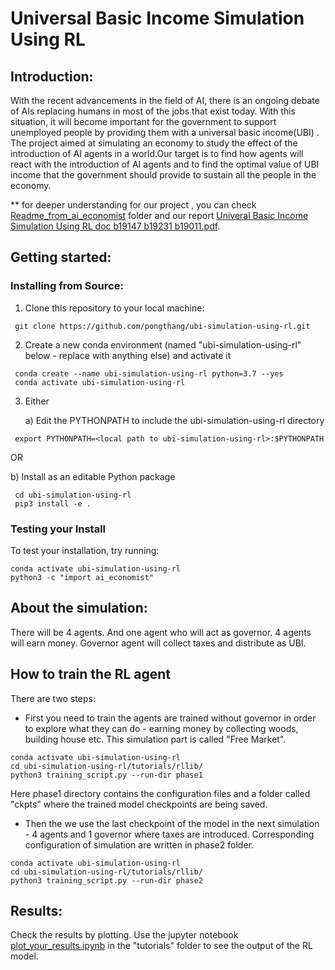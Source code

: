 # Universal Basic Income Simulation Using RL

## Introduction:

With the recent advancements in the field of AI, there is an ongoing debate of AIs replacing
humans in most of the jobs that exist today. With this situation, it will become important for
the government to support unemployed people by providing them with a universal basic
income(UBI) .
The project aimed at simulating an economy to study the effect of the introduction of AI
agents in a world.Our target is to find how agents will react with the introduction of AI agents
and to find the optimal value of UBI income that the government should provide to sustain all
the people in the economy.

** for deeper understanding for our project , you can check [Readme_from_ai_economist](/Readme_from_ai_economist/README.md) folder and our report [Univeral Basic Income Simulation Using RL doc b19147 b19231 b19011.pdf](Univeral%20Basic%20Income%20Simulation%20Using%20RL%20doc%20b19147%20b19231%20b19011.pdf). 


## Getting started:

### Installing from Source:

1. Clone this repository to your local machine:

  ```
   git clone https://github.com/pongthang/ubi-simulation-using-rl.git
   ```

   2. Create a new conda environment (named "ubi-simulation-using-rl" below - replace with anything else) and activate it

  ```pyfunctiontypecomment
   conda create --name ubi-simulation-using-rl python=3.7 --yes
   conda activate ubi-simulation-using-rl
   ```

3. Either

   a) Edit the PYTHONPATH to include the ubi-simulation-using-rl directory
  ```
   export PYTHONPATH=<local path to ubi-simulation-using-rl>:$PYTHONPATH
   ```

   OR

   b) Install as an editable Python package
  ```pyfunctiontypecomment
   cd ubi-simulation-using-rl
   pip3 install -e .
   ```
   ### Testing your Install

To test your installation, try running:

```
conda activate ubi-simulation-using-rl
python3 -c "import ai_economist"
```

## About the simulation:
There will be 4 agents. And one agent who will act as governor. 4 agents will earn money. Governor agent will collect taxes and distribute as UBI.
## How to train the RL agent

There are two steps:
* First you need to train the agents are trained without governor in order to explore what they can do - earning money by collecting woods, building house etc. This simulation part is called "Free Market".

```
conda activate ubi-simulation-using-rl
cd ubi-simulation-using-rl/tutorials/rllib/
python3 training_script.py --run-dir phase1
```
Here phase1 directory contains the configuration files and a folder called "ckpts" where the trained model checkpoints are being saved. 

* Then the we use the last checkpoint of the model in the next simulation - 4 agents and 1 governor where taxes are introduced.
Corresponding configuration of simulation are written in phase2 folder.

```
conda activate ubi-simulation-using-rl
cd ubi-simulation-using-rl/tutorials/rllib/
python3 training_script.py --run-dir phase2
```

## Results:

Check the results by plotting. Use the jupyter notebook 
[plot_your_results.ipynb](/tutorials/plot_your_results.ipynb) in the "tutorials" folder to see the output of the RL model.
